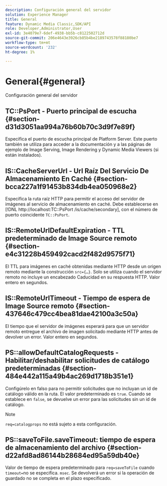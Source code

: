 ```yaml
---
description: Configuración general del servidor
solution: Experience Manager
title: General
feature: Dynamic Media Classic,SDK/API
role: Developer,Administrator,User
exl-id: 3e4079e7-6def-4938-bb5b-c8122502712d
source-git-commit: 206e4643e3926cb85b4be2189743578f88180be7
workflow-type: tm+mt
source-wordcount: '232'
ht-degree: 1%

---
```


# General{#general}

Configuración general del servidor

## TC::PsPort - Puerto principal de escucha {#section-d31d3051aa994a76b60b70c3d9f7e89f}

Especifica el puerto de escucha principal de Platform Server. Este puerto también se utiliza para acceder a la documentación y a las páginas de ejemplo de Image Serving, Image Rendering y Dynamic Media Viewers (si están instalados).

## IS::CacheServerUrl - Url Raíz Del Servicio De Almacenamiento En Caché {#section-bcca227a1f91453b834db4ea050968e2}

Especifica la ruta raíz HTTP para permitir el acceso del servidor de imágenes al servicio de almacenamiento en caché. Debe establecerse en [!DNL http://localhost:TC::PsPort /is/cache/secondary], con el número de puerto coincidente `TC::PsPort`.

## IS::RemoteUrlDefaultExpiration - TTL predeterminado de Image Source remoto {#section-e4c31228b459492cacd2f482d9575f71}

El TTL para imágenes en caché obtenidas mediante HTTP desde un origen remoto mediante la construcción `src={…}`. Solo se utiliza cuando el servidor remoto no incluye un encabezado Caducidad en su respuesta HTTP. Valor entero en segundos.

## IS::RemoteUrlTimeout - Tiempo de espera de Image Source remoto {#section-437646c479cc4bea81dae42100a3c50a}

El tiempo que el servidor de imágenes esperará para que un servidor remoto entregue el archivo de imagen solicitado mediante HTTP antes de devolver un error. Valor entero en segundos.

## PS::allowDefaultCatalogRequests - Habilitar/deshabilitar solicitudes de catálogo predeterminadas {#section-484e442a115a49b4ac269d1718b351e1}

Configúrelo en falso para no permitir solicitudes que no incluyan un id de catálogo válido en la ruta. El valor predeterminado es `true`. Cuando se establece en `false`, se devuelve un error para las solicitudes sin un id de catálogo.

>[!NOTE]
>
>`req=catalogprops` no está sujeto a esta configuración.

## PS::saveToFile.saveTimeout: tiempo de espera de almacenamiento del archivo {#section-d22afd8ad86144b28684ed95a59db40e}

Valor de tiempo de espera predeterminado para `req=saveToFile` cuando `timeout=`no se especifica. `msec`. Se devolverá un error si la operación de guardado no se completa en el plazo especificado.
